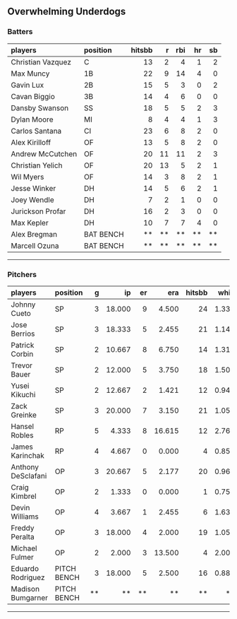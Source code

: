 ## Overwhelming Underdogs

### Batters

 
|players           |position  | hitsbb|  r| rbi| hr| sb| 
|:-----------------|:---------|------:|--:|---:|--:|--:| 
|Christian Vazquez |C         |     13|  2|   4|  1|  2| 
|Max Muncy         |1B        |     22|  9|  14|  4|  0| 
|Gavin Lux         |2B        |     15|  5|   3|  0|  2| 
|Cavan Biggio      |3B        |     14|  4|   6|  0|  0| 
|Dansby Swanson    |SS        |     18|  5|   5|  2|  3| 
|Dylan Moore       |MI        |      8|  4|   4|  1|  3| 
|Carlos Santana    |CI        |     23|  6|   8|  2|  0| 
|Alex Kirilloff    |OF        |     13|  5|   8|  2|  0| 
|Andrew McCutchen  |OF        |     20| 11|  11|  2|  3| 
|Christian Yelich  |OF        |     20| 13|   5|  2|  1| 
|Wil Myers         |OF        |     14|  3|   8|  2|  1| 
|Jesse Winker      |DH        |     14|  5|   6|  2|  1| 
|Joey Wendle       |DH        |      7|  2|   1|  0|  0| 
|Jurickson Profar  |DH        |     16|  2|   3|  0|  0| 
|Max Kepler        |DH        |     10|  7|   7|  4|  0| 
|Alex Bregman      |BAT BENCH |     **| **|  **| **| **| 
|Marcell Ozuna     |BAT BENCH |     **| **|  **| **| **| 


* * *

### Pitchers

 
|players            |position    |  g|     ip| er|    era| hitsbb|  whip| so|  w| sv| 
|:------------------|:-----------|--:|------:|--:|------:|------:|-----:|--:|--:|--:| 
|Johnny Cueto       |SP          |  3| 18.000|  9|  4.500|     24| 1.333| 18|  1|  0| 
|Jose Berrios       |SP          |  3| 18.333|  5|  2.455|     21| 1.145| 19|  0|  0| 
|Patrick Corbin     |SP          |  2| 10.667|  8|  6.750|     14| 1.312|  8|  0|  0| 
|Trevor Bauer       |SP          |  2| 12.000|  5|  3.750|     18| 1.500| 18|  1|  0| 
|Yusei Kikuchi      |SP          |  2| 12.667|  2|  1.421|     12| 0.947| 12|  2|  0| 
|Zack Greinke       |SP          |  3| 20.000|  7|  3.150|     21| 1.050| 16|  1|  0| 
|Hansel Robles      |RP          |  5|  4.333|  8| 16.615|     12| 2.769|  2|  0|  2| 
|James Karinchak    |RP          |  4|  4.667|  0|  0.000|      4| 0.857|  6|  0|  1| 
|Anthony DeSclafani |OP          |  3| 20.667|  5|  2.177|     20| 0.968| 22|  2|  0| 
|Craig Kimbrel      |OP          |  2|  1.333|  0|  0.000|      1| 0.750|  4|  0|  0| 
|Devin Williams     |OP          |  4|  3.667|  1|  2.455|      6| 1.636|  4|  2|  0| 
|Freddy Peralta     |OP          |  3| 18.000|  4|  2.000|     19| 1.056| 25|  1|  0| 
|Michael Fulmer     |OP          |  2|  2.000|  3| 13.500|      4| 2.000|  2|  0|  0| 
|Eduardo Rodriguez  |PITCH BENCH |  3| 18.000|  5|  2.500|     16| 0.889| 21|  1|  0| 
|Madison Bumgarner  |PITCH BENCH | **|     **| **|     **|     **|    **| **| **| **| 


* * *


